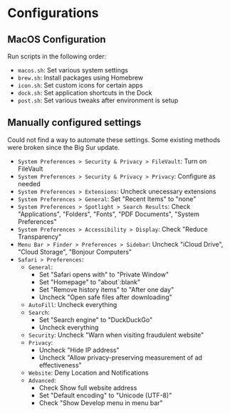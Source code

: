 # Configurations

## MacOS Configuration

Run scripts in the following order:

* `macos.sh`: Set various system settings
* `brew.sh`: Install packages using Homebrew
* `icon.sh`: Set custom icons for certain apps
* `dock.sh`: Set application shortcuts in the Dock
* `post.sh`: Set various tweaks after environment is setup

## Manually configured settings

Could not find a way to automate these settings.
Some existing methods were broken since the Big Sur update.

* `System Preferences > Security & Privacy > FileVault`: Turn on FileVault
* `System Preferences > Security & Privacy > Privacy`: Configure as needed
* `System Preferences > Extensions`: Uncheck unecessary extensions
* `System Preferences > General`: Set "Recent Items" to "none"
* `System Preferences > Spotlight > Search Results`: Check "Applications", "Folders", "Fonts", "PDF Documents", "System Preferences"
* `System Preferences > Accessibility > Display`: Check "Reduce Transparency"
* `Menu Bar > Finder > Preferences > Sidebar`: Uncheck "iCloud Drive", "Cloud Storage", "Bonjour Computers"
* `Safari > Preferences`:
  - `General`:
    * Set "Safari opens with" to "Private Window"
    * Set "Homepage" to "about`:blank"
    * Set "Remove history items" to "After one day"
    * Uncheck "Open safe files after downloading"
  - `AutoFill`: Uncheck everything
  - `Search`:
    * Set "Search engine" to "DuckDuckGo"
    * Uncheck everything
  - `Security`: Uncheck "Warn when visiting fraudulent website"
  - `Privacy`:
    * Uncheck "Hide IP address"
    * Uncheck "Allow privacy-preserving measurement of ad effectiveness"
  - `Website`: Deny Location and Notifications
  - `Advanced`:
    * Check Show full website address
    * Set "Default encoding" to "Unicode (UTF-8)"
    * Check "Show Develop menu in menu bar"
